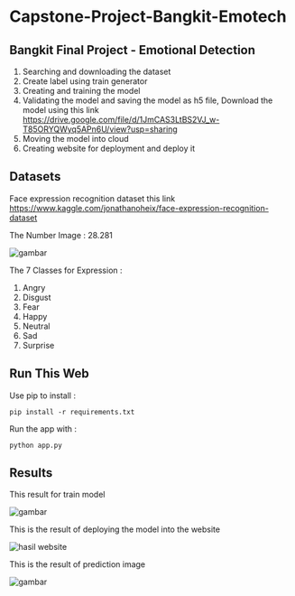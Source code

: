 # Capstone-Project-Bangkit-Emotech

<h2> Bangkit Final Project - Emotional Detection </h2>

1. Searching and downloading the dataset
2. Create label using train generator
3. Creating and training the model
4. Validating the model and saving the model as h5 file, Download the model using this link https://drive.google.com/file/d/1JmCAS3LtBS2VJ_w-T85ORYQWyq5APn6U/view?usp=sharing
5. Moving the model into cloud
6. Creating website for deployment and deploy it


<h2> Datasets </h2>

Face expression recognition dataset this link https://www.kaggle.com/jonathanoheix/face-expression-recognition-dataset

The Number Image : 28.281

![gambar](https://user-images.githubusercontent.com/49988430/121379630-68fe1680-c96e-11eb-9fd1-b2656014e59c.png)

The 7 Classes for Expression :

1. Angry
2. Disgust
3. Fear
4. Happy
5. Neutral
6. Sad
7. Surprise


<h2> Run This Web </h2>

Use pip to install :

`pip install -r requirements.txt`

Run the app with :

`python app.py`


<h2> Results </h2>

This result for train model

![gambar](https://user-images.githubusercontent.com/49988430/121384413-71f0e700-c972-11eb-8c52-86a2e46448bc.png)

This is the result of deploying the model into the website

![hasil website](https://user-images.githubusercontent.com/66761941/121391858-66f18300-c981-11eb-9088-18da6dfbe859.png)

This is the result of prediction image 

![gambar](https://user-images.githubusercontent.com/66761941/121392390-ed0dc980-c981-11eb-8b1d-61afd67f3256.png)
